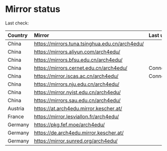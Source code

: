 <script src="./time.js"></script>
# Mirror status
Last check: <script type="text/javascript">localize(1709939934.8088589);</script>

|Country|Mirror|Last update|
|:------|:-----|:----------|
|China|https://mirrors.tuna.tsinghua.edu.cn/arch4edu/|<script type="text/javascript">localize(1709879914);</script>|
|China|https://mirrors.aliyun.com/arch4edu/|<script type="text/javascript">localize(1709922648);</script>|
|China|https://mirrors.bfsu.edu.cn/arch4edu/|<script type="text/javascript">localize(1709836393);</script>|
|China|https://mirrors.cernet.edu.cn/arch4edu/|ConnectionError|
|China|https://mirror.iscas.ac.cn/arch4edu/|ConnectionError|
|China|https://mirrors.nju.edu.cn/arch4edu/|<script type="text/javascript">localize(1709836393);</script>|
|China|https://mirror.nyist.edu.cn/arch4edu/|<script type="text/javascript">localize(1709922648);</script>|
|China|https://mirrors.sau.edu.cn/arch4edu/|<script type="text/javascript">localize(1709879914);</script>|
|Austria|https://at.arch4edu.mirror.kescher.at/|<script type="text/javascript">localize(1709922648);</script>|
|France|https://mirror.lesviallon.fr/arch4edu/|<script type="text/javascript">localize(1709879914);</script>|
|Germany|https://pkg.fef.moe/arch4edu/|<script type="text/javascript">localize(1709922648);</script>|
|Germany|https://de.arch4edu.mirror.kescher.at/|<script type="text/javascript">localize(1709922648);</script>|
|Germany|https://mirror.sunred.org/arch4edu/|<script type="text/javascript">localize(1709922648);</script>|

<script src="./tablefilter/tablefilter.js"></script>
<script src="./table.js"></script>